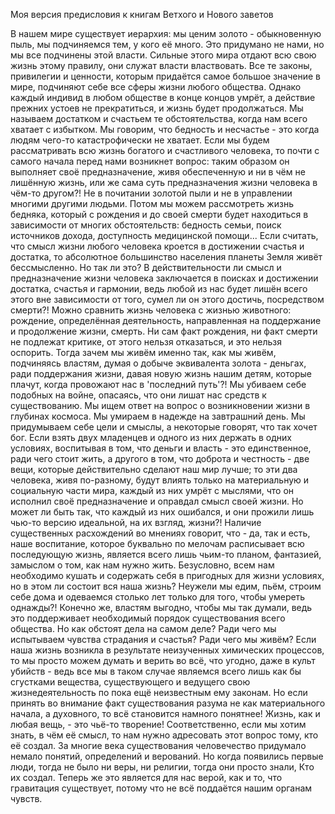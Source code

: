 Моя версия предисловия к книгам Ветхого и Нового заветов 

 В нашем мире существует иерархия: мы ценим золото - обыкновенную пыль, мы подчиняемся тем, у кого её много. Это придумано не нами, но мы все подчинены этой власти. Сильные этого мира отдают всю свою жизнь этому правилу, они служат власти властвовать. Все те законы, привилегии и ценности, которым придаётся самое большое значение в мире, подчиняют себе все сферы жизни любого общества. Однако каждый индивид в любом обществе в конце концов умрёт, а действие прежних устоев не прекратиться, и жизнь будет продолжаться. Мы называем достатком и счастьем те обстоятельства, когда нам всего хватает с избытком. Мы говорим, что бедность и несчастье - это когда людям чего-то катастрофически не хватает. 
 Если мы будем рассматривать всю жизнь богатого и счастливого человека, то почти с самого начала перед нами возникнет вопрос: таким образом он выполняет своё предназначение, живя обеспеченную и ни в чём не лишённую жизнь, или же сама суть предназначения жизни человека в чём-то другом?! Не в почитании золотой пыли и не в управлении многими другими людьми. Потом мы можем рассмотреть жизнь бедняка, который с рождения и до своей смерти будет находиться в зависимости от многих обстоятельств: бедность семьи, поиск источников дохода, доступность медицинской помощи... Если считать, что смысл жизни любого человека кроется в достижении счастья и достатка, то абсолютное большинство населения планеты Земля живёт бессмысленно. Но так ли это? В действительности ли смысл и предназначение жизни человека заключается в поисках и достижении достатка, счастья и гармонии, ведь любой из нас будет лишён всего этого вне зависимости от того, сумел ли он этого достичь, посредством смерти?! Можно сравнить жизнь человека с жизнью животного: рождение, определённая деятельность, направленная на поддержание и продолжение жизни, смерть. Ни сам факт рождения, ни факт смерти не подлежат критике, от этого нельзя отказаться, и это нельзя оспорить. Тогда зачем мы живём именно так, как мы живём, подчиняясь властям, думая о добыче эквивалента золота - деньгах, ради поддержания жизни, давая новую жизнь нашим детям, которые плачут, когда провожают нас в 'последний путь'?! 
 Мы убиваем себе подобных на войне, опасаясь, что они лишат нас средств к существованию. Мы ищем ответ на вопрос о возникновении жизни в глубинах космоса. Мы умираем в надежде на завтрашний день. Мы придумываем себе цели и смыслы, а некоторые говорят, что так хочет бог. 
 Если взять двух младенцев и одного из них держать в одних условиях, воспитывая в том, что деньги и власть - это единственное, ради чего стоит жить, а другого в том, что доброта и честность - две вещи, которые действительно сделают наш мир лучше; то эти два человека, живя по-разному, будут влиять только на материальную и социальную части мира, каждый из них умрёт с мыслями, что он исполнил своё предназначение и оправдал смысл своей жизни. Но может ли быть так, что каждый из них ошибался, и они прожили лишь чью-то версию идеальной, на их взгляд, жизни?! Наличие существенных расхождений во мнениях говорит, что - да, так и есть, наше воспитание, которое буквально по мелочам расписывает всю последующую жизнь, является всего лишь чьим-то планом, фантазией, замыслом о том, как нам нужно жить. Безусловно, всем нам необходимо кушать и содержать себя в пригодных для жизни условиях, но в этом ли состоит вся наша жизнь? Неужели мы едим, пьём, строим себе дома и одеваемся столько лет только для того, чтобы умереть однажды?! Конечно же, властям выгодно, чтобы мы так думали, ведь это поддерживает необходимый порядок существования всего общества. Но как обстоят дела на самом деле? Ради чего мы испытываем чувства страдания и счастья? Ради чего мы живём? 
 Если наша жизнь возникла в результате неизученных химических процессов, то мы просто можем думать и верить во всё, что угодно, даже в культ убийств - ведь все мы в таком случае являемся всего лишь как бы сгустками вещества, существующего и ведущего свою жизнедеятельность по пока ещё неизвестным ему законам. Но если принять во внимание факт существования разума не как материального начала, а духовного, то всё становится намного понятнее! Жизнь, как и любая вещь, - это чьё-то творение! Соответственно, если мы хотим знать, в чём её смысл, то нам нужно адресовать этот вопрос тому, кто её создал. 
 За многие века существования человечество придумало немало понятий, определений и верований. Но когда появились первые люди, тогда не было ни веры, ни религии, тогда они просто знали, Кто их создал. Теперь же это является для нас верой, как и то, что гравитация существует, потому что не всё поддаётся нашим органам чувств. 
